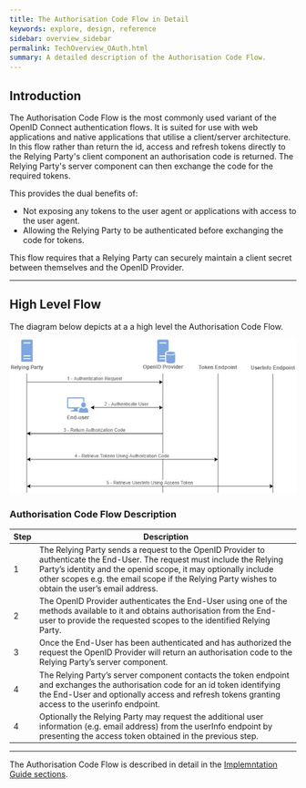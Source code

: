 ```yaml
---
title: The Authorisation Code Flow in Detail
keywords: explore, design, reference
sidebar: overview_sidebar
permalink: TechOverview_OAuth.html
summary: A detailed description of the Authorisation Code Flow.
---
```


## Introduction

The Authorisation Code Flow is the most commonly used variant of the OpenID Connect authentication flows. It is suited for use with web applications and native applications that utilise a client/server architecture. In this flow rather than return the id, access and refresh tokens directly to the Relying Party's client component an authorisation code is returned. The Relying Party's server component can then exchange the code for the required tokens.

This provides the dual benefits of:

* Not exposing any tokens to the user agent or applications with access to the user agent.
* Allowing the Relying Party to be authenticated before exchanging the code for tokens.

This flow requires that a Relying Party can securely maintain a client secret between themselves and the OpenID Provider.

---

## High Level Flow

The diagram below depicts at a a high level the Authorisation Code Flow.

![Authorisation Code Flow](images/OIDCAuthCodeFlow.jpg)

### Authorisation Code Flow Description

| Step| Description|
| ----- | --------- |
|1|The Relying Party sends a request to the OpenID Provider to authenticate the End-User. The request must include the Relying Party’s identity and the openid scope, it may optionally include other scopes e.g. the email scope if the Relying Party wishes to obtain the user’s email address.|
|2|The OpenID Provider authenticates the End-User using one of the methods available to it and obtains authorisation from the End-user to provide the requested scopes to the identified Relying Party.|
|3|Once the End-User has been authenticated and has authorized the request the OpenID Provider will return an authorisation code to the Relying Party’s server component.|
|4|The Relying Party’s server component contacts the token endpoint and exchanges the authorisation code for an id token identifying the End-User and optionally access and refresh tokens granting access to the userinfo endpoint.|
|4|Optionally the Relying Party may request the additional user information (e.g. email address) from the userInfo endpoint by presenting the access token obtained in the previous step.|

---

The Authorisation Code Flow is described in detail in the [Implemntation Guide sections](Impguide_DetailOverview.html).
